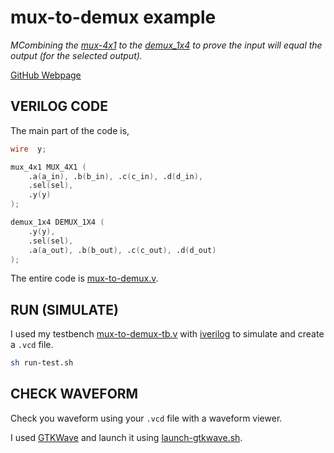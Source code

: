 # mux-to-demux example

_MCombining the
[mux-4x1](https://github.com/JeffDeCola/my-systemverilog-examples/tree/master/combinational-logic/multiplexers-and-demultiplexers/mux-4x1)
to the
[demux_1x4](https://github.com/JeffDeCola/my-systemverilog-examples/tree/master/combinational-logic/multiplexers-and-demultiplexers/demux-1x4)
to prove the input will equal the output (for the selected output)._

[GitHub Webpage](https://jeffdecola.github.io/my-systemverilog-examples/)

## VERILOG CODE

The main part of the code is,

```verilog
wire  y;

mux_4x1 MUX_4X1 (
    .a(a_in), .b(b_in), .c(c_in), .d(d_in),
    .sel(sel),
    .y(y)
);

demux_1x4 DEMUX_1X4 (
    .y(y),
    .sel(sel),
    .a(a_out), .b(b_out), .c(c_out), .d(d_out)
);
```

The entire code is
[mux-to-demux.v](mux-to-demux.v).

## RUN (SIMULATE)

I used my testbench
[mux-to-demux-tb.v](mux-to-demux-tb.v) with
[iverilog](https://github.com/JeffDeCola/my-cheat-sheets/tree/master/hardware/tools/simulation/iverilog-cheat-sheet)
to simulate and create a `.vcd` file.

```bash
sh run-test.sh
```

## CHECK WAVEFORM

Check you waveform using your `.vcd` file with a waveform viewer.

I used [GTKWave](https://github.com/JeffDeCola/my-cheat-sheets/tree/master/hardware/tools/simulation/gtkwave-cheat-sheet)
and launch it using
[launch-gtkwave.sh](launch-gtkwave.sh).

